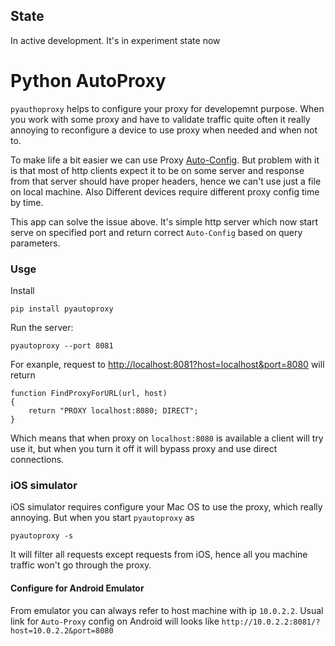 ## State 
In active development. It's in experiment state now

# Python AutoProxy

`pyauthoproxy` helps to configure your proxy for developemnt purpose.
When you work with some proxy and have to validate traffic quite often it really annoying to reconfigure a device to use proxy when needed and when not to.

To make life a bit easier we can use Proxy [Auto-Config](https://en.wikipedia.org/wiki/Proxy_auto-config). But problem with it is that most of http clients expect it to be on some server and response from that server should have proper headers, hence we can't use just a file on local machine.  Also Different devices require different proxy config time by time.

This app can solve the issue above. It's simple http server which now start serve on specified port and return correct `Auto-Config` based on query parameters.

### Usge 

Install
```
pip install pyautoproxy
```

Run the server:
```
pyautoproxy --port 8081
```

For exanple, request to [http://localhost:8081?host=localhost&port=8080](http://localhost:8081/?host=localhost&port=8080) will return
```
function FindProxyForURL(url, host)
{
    return "PROXY localhost:8080; DIRECT";
}

```

Which means that when proxy on `localhost:8080` is available a client will try use it, but when you turn it off it will bypass proxy and use direct connections.

### iOS simulator

iOS simulator requires configure your Mac OS to use the proxy, which really annoying. But when you start `pyautoproxy` as
```
pyautoproxy -s
``` 

It will filter all requests except requests from iOS, hence all you machine traffic won't go through the proxy.  
#### Configure for Android Emulator
From emulator you can always refer to host machine with ip `10.0.2.2`. Usual link for `Auto-Proxy` config on Android will looks like `http://10.0.2.2:8081/?host=10.0.2.2&port=8080` 
